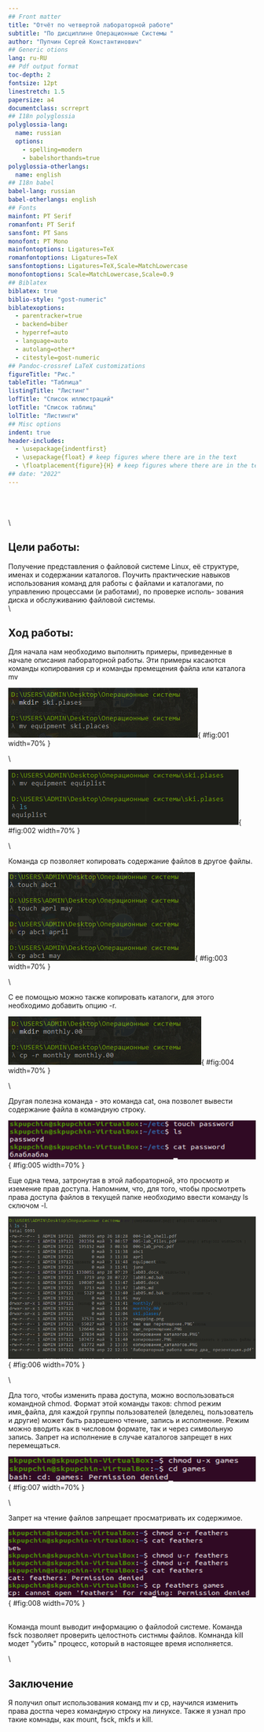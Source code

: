 ```yaml
---
## Front matter
title: "Отчёт по четвертой лабораторной работе"  
subtitle: "По дисциплине Операционные Системы "          
author: "Пупчин Сергей Константинович"
## Generic otions
lang: ru-RU
## Pdf output format
toc-depth: 2
fontsize: 12pt
linestretch: 1.5
papersize: a4
documentclass: scrreprt
## I18n polyglossia
polyglossia-lang:
  name: russian
  options:
	- spelling=modern
	- babelshorthands=true
polyglossia-otherlangs:
  name: english
## I18n babel
babel-lang: russian
babel-otherlangs: english
## Fonts
mainfont: PT Serif
romanfont: PT Serif
sansfont: PT Sans
monofont: PT Mono
mainfontoptions: Ligatures=TeX
romanfontoptions: Ligatures=TeX
sansfontoptions: Ligatures=TeX,Scale=MatchLowercase
monofontoptions: Scale=MatchLowercase,Scale=0.9
## Biblatex
biblatex: true
biblio-style: "gost-numeric"
biblatexoptions:
  - parentracker=true
  - backend=biber
  - hyperref=auto
  - language=auto
  - autolang=other*
  - citestyle=gost-numeric
## Pandoc-crossref LaTeX customizations
figureTitle: "Рис."
tableTitle: "Таблица"
listingTitle: "Листинг"
lofTitle: "Список иллюстраций"
lotTitle: "Список таблиц"
lolTitle: "Листинги"
## Misc options
indent: true
header-includes:
  - \usepackage{indentfirst}
  - \usepackage{float} # keep figures where there are in the text
  - \floatplacement{figure}{H} # keep figures where there are in the text
## date: "2022"
---
```

\
\
\
\

## Цели работы:

Получение представления о файловой системе Linux, её структуре, именах и содержании
каталогов. Поучить практические навыков использования команд для работы
с файлами и каталогами, по управлению процессами (и работами), по проверке исполь-
зования диска и обслуживанию файловой системы.     
\


##  Ход работы:

Для начала нам необходимо выполнить примеры, приведенные в начале описания лабораторной работы. Эти примеры касаются 
команды копирования cp и команды премещения файла или каталога mv 

![ Перемещение файла в новый каталог командой mv ](перемещение.PNG){ #fig:001 width=70% }  

\

![ Переименование файла equpment в equiplist командой mv ](переименование.PNG){ #fig:002 width=70% }  

\

Команда cp позволяет копировать содержание файлов в другое файлы.

![ Пример использования команды cp ](копирование.PNG){ #fig:003 width=70% }  

\

С ее помощью можно также копировать каталоги, для этого необходимо добавить опцию -r.

![ Копировние каталогов ](копирование_каталогов.PNG){ #fig:004 width=70% }

\

Другая полезна команда - это команда cat, она позволет вывести содержание файла в командную строку.

![ Использование команды cat ](просмотр_пароля.PNG){ #fig:005 width=70% }

Еще одна тема, затронутая в этой лабораторной, это просмотр и иземение прав доступа. Напомним, что, для того, 
чтобы просмотреть права доступа файлов в текущей папке необходимо ввести команду ls сключoм -l. 

![ Просмотр прав доступа ](лсл.PNG){ #fig:006 width=70% }

\

Дла того, чтобы изменить права доступа, можно воспользоваться командной chmod. Формат этой команды таков: 
chmod режим имя_файла, для каждой группы пользователей 
(вледелец, пользователь и другие) может быть разрешено чтение, запись и исполнение. 
Режим можно вводить как в числовом формате, так и через символьную запись. Запрет на исполнение в случае 
каталогов запрещет в них перемещаться.

![ Запрет на исполнение директории games ](не_пройдешь.PNG){ #fig:007 width=70% }

\

Запрет на чтение файлов запрещает просматривать их содержимое.

![ При попытке просмотерть содержимое комнадой cat ничего не получается ](нет_доступа.PNG){ #fig:008 width=70% }

\
Команда mount выводит информацию о файлоdой системе. Команда fsck позволяет проверить целостноть систнмы файлов.
Комнанда kill модет "убить" процесс, который в настоящее время исполняется.  

\



## Заключение  
Я получил опыт использования команд mv и cp, научился изменить права достпа через командную строку на линуксе.
Также я узнал про такие комнады, как mount, fsck, mkfs и kill.


